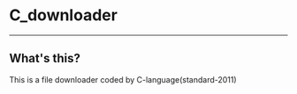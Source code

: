 # C_downloader
---------
## What's this?

This is a file downloader coded by C-language(standard-2011)
